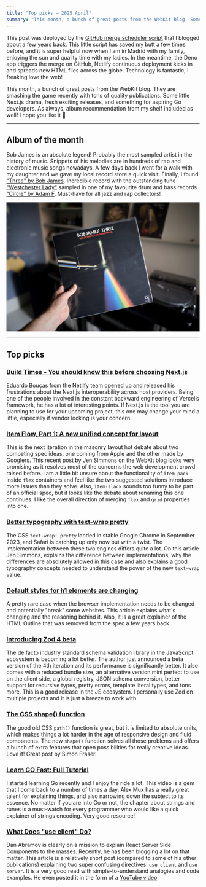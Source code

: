 ```yaml
---
title: "Top picks — 2025 April"
summary: "This month, a bunch of great posts from the WebKit blog. Some little Next.js drama, fresh exciting releases, and something for aspiring Go developers.  I hope you like it 🤗"
---
```


This post was deployed by the [GitHub merge scheduler script](/schedule-a-github-pull-request-merge-using-deno-kv-queues/) that I blogged about a few years back. This little script has saved my butt a few times before, and it is super helpful now when I am in Madrid with my family, enjoying the sun and quality time with my ladies. In the meantime, the Deno app triggers the merge on GitHub, Netlify continuous deployment kicks in and spreads new HTML files across the globe. Technology is fantastic, I freaking love the web!

This month, a bunch of great posts from the WebKit blog. They are smashing the game recently with tons of quality publications. Some little Next.js drama, fresh exciting releases, and something for aspiring Go developers. As always, album recommendation from my shelf included as well! I hope you like it 🤗

---

## Album of the month

Bob James is an absolute legend! Probably the most sampled artist in the history of music. Snippets of his melodies are in hundreds of rap and electronic music songs nowadays. A few days back I went for a walk with my daughter and we gave my local record store a quick visit. Finally, I found ["Three" by Bob James](https://www.discogs.com/release/14585807-Bob-James-Three). Incredible record with the outstanding tune ["Westchester Lady"](https://youtu.be/r0wMGQrWKNw) sampled in one of my favourite drum and bass records ["Circle" by Adam F](https://youtu.be/LDRNYUucKvA). Must-have for all jazz and rap collectors!

![Bob James - Three](bob-james-three.jpg)

---

## Top picks

### [Build Times - You should know this before choosing Next.js](https://eduardoboucas.com/posts/2025-03-25-you-should-know-this-before-choosing-nextjs/)

Eduardo Bouças from the Netlify team opened up and released his frustrations about the Next.js interoperability across host providers. Being one of the people involved in the constant backward engineering of Vercel’s framework, he has a lot of interesting points. If Next.js is the tool you are planning to use for your upcoming project, this one may change your mind a little, especially if vendor locking is your concern.

### [Item Flow, Part 1: A new unified concept for layout](https://webkit.org/blog/16587/item-flow-part-1-a-new-unified-concept-for-layout/)

This is the next iteration in the masonry layout hot debate about two competing spec ideas, one coming from Apple and the other made by Googlers. This recent post by Jen Simmons on the WebKit blog looks very promising as it resolves most of the concerns the web development crowd raised before. I am a little bit unsure about the functionality of `item-pack` inside `flex` containers and feel like the two suggested solutions introduce more issues than they solve. Also, `item-slack` sounds too funny to be part of an official spec, but it looks like the debate about renaming this one continues. I like the overall direction of merging `flex` and `grid` properties into one.

### [Better typography with text-wrap pretty](https://webkit.org/blog/16547/better-typography-with-text-wrap-pretty/)

The CSS `text-wrap: pretty` landed in stable Google Chrome in September 2023, and Safari is catching up only now but with a twist. The implementation between these two engines differs quite a lot. On this article Jen Simmons, explains the difference between implementations, why the differences are absolutely allowed in this case and also explains a good typography concepts needed to understand the power of the new `text-wrap` value.

### [Default styles for h1 elements are changing](https://developer.mozilla.org/en-US/blog/h1-element-styles/)

A pretty rare case when the browser implementation needs to be changed and potentially "break" some websites. This article explains what's changing and the reasoning behind it. Also, it is a great explainer of the HTML Outline that was removed from the spec a few years back.

### [Introducing Zod 4 beta](https://v4.zod.dev/v4)

The de facto industry standard schema validation library in the JavaScript ecosystem is becoming a lot better. The author just announced a beta version of the 4th iteration and its performance is significantly better. It also comes with a reduced bundle size, an alternative version mini perfect to use on the client side, a global registry, JSON schema conversion, better support for recursive types, pretty errors, template literal types, and tons more. This is a good release in the JS ecosystem. I personally use Zod on multiple projects and it is just a breeze to work with.

### [The CSS shape() function](https://webkit.org/blog/16794/the-css-shape-function/)

The good old CSS `path()` function is great, but it is limited to absolute units, which makes things a lot harder in the age of responsive design and fluid components. The new `shape()` function solves all those problems and offers a bunch of extra features that open possibilities for really creative ideas. Love it! Great post by Simon Fraser.

### [Learn GO Fast: Full Tutorial](https://youtu.be/8uiZC0l4Ajw)

I started learning Go recently and I enjoy the ride a lot. This video is a gem that I come back to a number of times a day. Alex Mux has a really great talent for explaining things, and also narrowing down the subject to its essence. No matter if you are into Go or not, the chapter about strings and runes is a must-watch for every programmer who would like a quick explainer of strings encoding. Very good resource!

### [What Does "use client" Do?](https://overreacted.io/what-does-use-client-do/)

Dan Abramov is clearly on a mission to explain React Server Side Components to the masses. Recently, he has been blogging a lot on that matter. This article is a relatively short post (compared to some of his other publications) explaining two super confusing directives: `use client` and `use server`. It is a very good read with simple-to-understand analogies and code examples. He even posted it in the form of a [YouTube video](https://youtu.be/31e5c67znF4).
